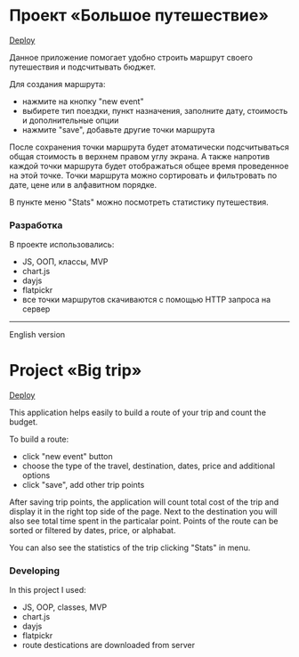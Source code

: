 # Проект «Большое путешествие»
[Deploy](https://safwood.github.io/1920607-big-trip-16/)

Данное приложение помогает удобно строить маршрут своего путешествия и подсчитывать бюджет. 

Для создания маршрута: 
* нажмите на кнопку "new event"
* выбирете тип поездки, пункт назначения, заполните дату, стоимость и дополнительные опции
* нажмите "save", добавьте другие точки маршрута

После сохранения точки маршрута будет атоматически подсчитываться общая стоимость в верхнем правом углу экрана.
А также напротив каждой точки маршрута будет отображаться общее время проведенное на этой точке.
Точки маршрута можно сортировать и фильтровать по дате, цене или в алфавитном порядке.

В пункте меню "Stats" можно посмотреть статистику путешествия.


### Разработка

В проекте использовались:
* JS, ООП, классы, MVP
* chart.js
* dayjs 
* flatpickr
* все точки маршрутов скачиваются с помощью HTTP запроса на сервер

---
English version

# Project «Big trip»
[Deploy](https://safwood.github.io/1920607-big-trip-16/)

This application helps easily to build a route of your trip and count the budget. 

To build a route: 
* click "new event" button
* choose the type of the travel, destination, dates, price and additional options
* click "save", add other trip points

After saving trip points, the application will count total cost of the trip and display it in the right top side of the page.
Next to the destination you will also see total time spent in the particalar point.
Points of the route can be sorted or filtered by dates, price, or alphabat.

You can also see the statistics of the trip clicking "Stats" in menu.

### Developing

In this project I used:
* JS, OOP, classes, MVP
* chart.js
* dayjs 
* flatpickr
* route destications are downloaded from server